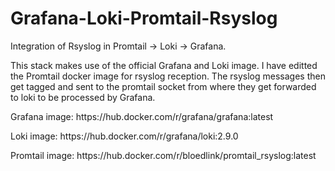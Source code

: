 # Grafana-Loki-Promtail-Rsyslog
Integration of Rsyslog in Promtail -> Loki -> Grafana. 

This stack makes use of the official Grafana and Loki image.
I have editted the Promtail docker image for rsyslog reception. The rsyslog messages then get tagged and sent to the promtail socket from where they get forwarded to loki to be processed by Grafana. 

<p>Grafana image:  https://hub.docker.com/r/grafana/grafana:latest</p>
<p>Loki image: https://hub.docker.com/r/grafana/loki:2.9.0</p>
<p>Promtail image: https://hub.docker.com/r/bloedlink/promtail_rsyslog:latest</p>
